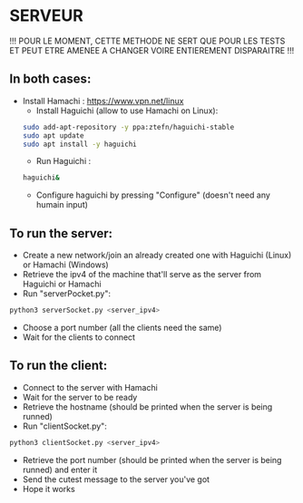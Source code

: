 # SERVEUR

!!! POUR LE MOMENT, CETTE METHODE NE SERT QUE POUR LES TESTS ET PEUT ETRE AMENEE A CHANGER VOIRE ENTIEREMENT DISPARAITRE !!!

In both cases:
-
- Install Hamachi : https://www.vpn.net/linux
  - Install Haguichi (allow to use Hamachi on Linux):  
  ```sh 
  sudo add-apt-repository -y ppa:ztefn/haguichi-stable
  sudo apt update
  sudo apt install -y haguichi
  ```
  - Run Haguichi :
  ```sh
  haguichi&
  ```
  - Configure haguichi by pressing "Configure" (doesn't need any humain input)
  
To run the server:
  -
  - Create a new network/join an already created one with Haguichi (Linux) or Hamachi (Windows)
  - Retrieve the ipv4 of the machine that'll serve as the server from Haguichi or Hamachi
  - Run "serverPocket.py":
  ```sh
  python3 serverSocket.py <server_ipv4>
  ```
  - Choose a port number (all the clients need the same)
  - Wait for the clients to connect

To run the client:
   -
   - Connect to the server with Hamachi
   - Wait for the server to be ready
   - Retrieve the hostname (should be printed when the server is being runned)
   - Run "clientSocket.py":
   ```sh
  python3 clientSocket.py <server_ipv4>
  ```
   - Retrieve the port number (should be printed when the server is being runned) and enter it
   - Send the cutest message to the server you've got
   - Hope it works
